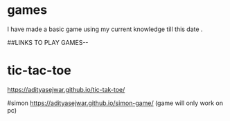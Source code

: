 # games
I have made a basic game using my current knowledge till this date .

##LINKS TO PLAY GAMES--

# tic-tac-toe
https://adityasejwar.github.io/tic-tak-toe/

#simon
https://adityasejwar.github.io/simon-game/ (game will only work on pc)
